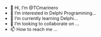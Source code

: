 - 👋 Hi, I’m @TCmarinero
- 👀 I’m interested in Delphi Programming...
- 🌱 I’m currently learning Delphi...
- 💞️ I’m looking to collaborate on ...
- 📫 How to reach me ...

<!---
TCmarinero/TCmarinero is a ✨ special ✨ repository because its `README.md` (this file) appears on your GitHub profile.
You can click the Preview link to take a look at your changes.
--->
